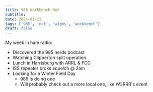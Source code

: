 ```yaml
---
title: 985 Workbench Net
subtitle: 
date: 2024-01-22
tags: ['985', 'net', 'w3gms', 'workbench']
draft: false
---
```


My week in ham radio:
- Discovered the 985 nerds podcast
- Watching Clipperton split operation
- Lunch in Harrisburg with ARRL & FCC
- ISS repeater broke squelch @ 2am
- Looking for a Winter Field Day
  - 985 is doing one
  - Will probably check out a more local one, like W3RRR's event
